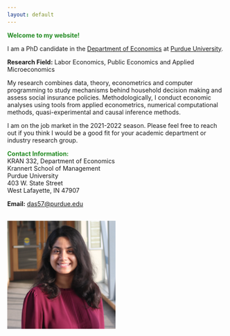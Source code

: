 ```yaml
---
layout: default
---
```


<span style="color:ForestGreen"> **Welcome to my website!**</span>

<!--  My name is Debasmita Das. -->
I am a PhD candidate in the [Department of Economics](https://krannert.purdue.edu/academics/economics/) at [Purdue University](https://www.purdue.edu/).

**Research Field:** Labor Economics, Public Economics and Applied Microeconomics
<!-- My main areas of research are in Labor Economics, Public Economics and Applied Microeconomics. -->

My research combines data, theory, econometrics and computer programming to study mechanisms behind household decision making and assess social insurance policies. Methodologically, I conduct economic analyses using tools from applied econometrics, numerical computational methods, quasi-experimental and causal inference methods. 

I am on the job market in the 2021-2022 season. Please feel free to reach out if you think I would be a good fit for your academic department or industry research group.

<!-- I will be interviewing remotely at any interested party's convenience. -->

<!--  -->

<span style="color:ForestGreen; "> **Contact Information:**</span> <br>
KRAN 332, Department of Economics <br>
Krannert School of Management <br>
Purdue University <br>
403 W. State Street <br>
West Lafayette, IN 47907 <br>

**Email:** [das57@purdue.edu](das57@purdue.edu)
<!-- * **Office Location:** KRAN 332 -->

<br> 

<img src="headshot.jpg" style="width:250px;height:250px;">
<!-- <img class="profile-picture" src="me.png"> -->
<br>







<br><br><br>
